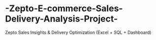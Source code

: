 # -Zepto-E-commerce-Sales-Delivery-Analysis-Project-
Zepto Sales Insights &amp; Delivery Optimization (Excel + SQL + Dashboard)
